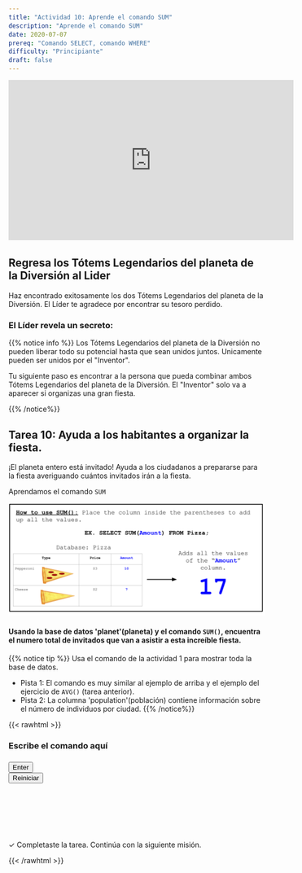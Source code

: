 ```yaml
---
title: "Actividad 10: Aprende el comando SUM"
description: "Aprende el comando SUM"
date: 2020-07-07
prereq: "Comando SELECT, comando WHERE"
difficulty: "Principiante"
draft: false
---
```

<!-- Links for javascript and CSS needed for drop down logic -->
<link rel="stylesheet" href="../default/_default.css" type="text/css"></link>
<link rel="stylesheet" href="../default/_type.css" type="text/css"></link>
<script type="text/javascript" src="../default/_default.js"></script>
<script type="text/javascript" src="../default/_type.js"></script>
<script type="text/javascript" src="../default/alasql.js"></script>
<script type="text/javascript" src="../default/db.js"></script>
<link rel="stylesheet" href="_activity10.css" type="text/css"></link>
<script type="text/javascript" src="_activity10.js"></script>

<p style="text-align: center;"><iframe width="560" height="315" src="https://www.youtube.com/embed/UCxPAE0xw3I" title="YouTube video player" frameborder="0" allow="accelerometer; autoplay; clipboard-write; encrypted-media; gyroscope; picture-in-picture" allowfullscreen></iframe></p>

## Regresa los Tótems Legendarios del planeta de la Diversión al Lider

Haz encontrado exitosamente los dos Tótems Legendarios del planeta de la Diversión. El Líder te agradece por encontrar su tesoro perdido.

### El Líder revela un secreto:
{{% notice info %}}
Los Tótems Legendarios del planeta de la Diversión no pueden liberar todo su potencial hasta que sean unidos juntos. Unicamente pueden ser unidos por el "Inventor".

Tu siguiente paso es encontrar a la persona que pueda combinar ambos Tótems Legendarios del planeta de la Diversión. El "Inventor" solo va a aparecer si organizas una gran fiesta.

{{% /notice%}}

## Tarea 10: Ayuda a los habitantes a organizar la fiesta.
¡El planeta entero está invitado! Ayuda a los ciudadanos a prepararse para la fiesta averiguando cuántos invitados irán a la fiesta.

Aprendamos el comando `SUM`

![Explain](assets/sum.png)

#### Usando la base de datos  'planet'(planeta) y el comando `SUM()`, encuentra el numero total de invitados que van a asistir a esta increíble fiesta.

{{% notice tip %}}
Usa el comando de la actividad 1 para mostrar toda la base de datos.

* Pista 1: El comando es muy similar al ejemplo de arriba y el ejemplo del ejercicio de `AVG()` (tarea anterior).
* Pista 2: La columna 'population'(población) contiene información sobre el número de individuos por ciudad.
{{% /notice%}}

<!-- SQL Type In Activity -->

{{< rawhtml >}}
<div class="content_scaler">
  <div class="terminal_div" id="terminal_div">
    <div class = "outer">
      <h3 id = "commands" contenteditable="true" onclick="placeholder()">Escribe el comando aquí</h3>
    </div>
    <div class = "prev">
      <h3 id = "prev"></h3>
    </div>
    <div style="clear: both;"></div>
    <button class="button button1" onclick="sql()"> Enter </button>
    <div style="clear: both;"></div> 
    <button class = "button reset" onclick="reset()">Reiniciar</button>
  </div> <!-- terminal_div -->
</div> <!-- content_scaler -->

<div style="clear: both;"></div> 
  
<h1 class="error" id="sqlcommand" style="visibility:hidden"><strong>ERROR ENTRADA INVÁLIDA</strong></h1>
  
<table id="table">
  <tr></tr>
</table>
  
<h4 id="story"></h4>
  
<!-- Tells User to continue mission -->
<div class="resume_plot" id="resume_plot" style="visibility:show">
  <div class="alert">
    <span id="check">&#10003;</span>
    Completaste la tarea. Continúa con la siguiente misión.
  </div>
</div>

{{< /rawhtml >}}

